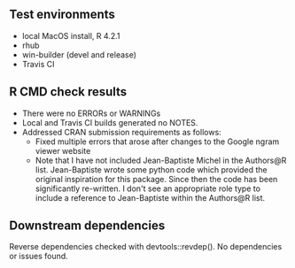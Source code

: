 ## Test environments
* local MacOS install, R 4.2.1
* rhub
* win-builder (devel and release)
* Travis CI

## R CMD check results
* There were no ERRORs or WARNINGs
* Local and Travis CI builds generated no NOTES. 
* Addressed CRAN submission requirements as follows:
  * Fixed multiple errors that arose after changes to the Google ngram viewer website
  * Note that I have not included Jean-Baptiste Michel in the Authors@R list. Jean-Baptiste wrote some python code which provided the original inspiration for this package. Since then the code has been significantly re-written. I don't see an appropriate role type to include a reference to Jean-Baptiste within the Authors@R list.

## Downstream dependencies
Reverse dependencies checked with devtools::revdep(). No dependencies or issues found.
